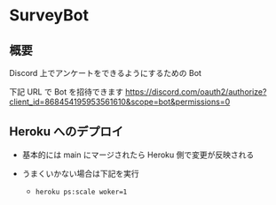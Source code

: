 # SurveyBot

## 概要

Discord 上でアンケートをできるようにするための Bot

下記 URL で Bot を招待できます
https://discord.com/oauth2/authorize?client_id=868454195953561610&scope=bot&permissions=0

## Heroku へのデプロイ

- 基本的には main にマージされたら Heroku 側で変更が反映される

- うまくいかない場合は下記を実行
  - `heroku ps:scale woker=1`
